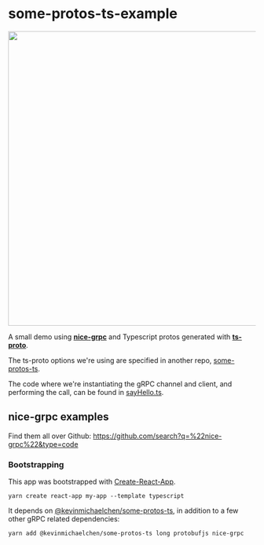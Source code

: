 # some-protos-ts-example

<div align="center">
  <img src="https://user-images.githubusercontent.com/5129994/161299626-db1b2b18-f489-4686-9851-0e30875aa1f0.png" width=600 />
</div>

A small demo using [**nice-grpc**](https://github.com/deeplay-io/nice-grpc) and 
Typescript protos generated with [**ts-proto**](https://github.com/stephenh/ts-proto).

The ts-proto options we're using are specified in another repo, 
[some-protos-ts](https://github.com/kevinmichaelchen/some-protos-ts/blob/main/buf.gen.yaml).

The code where we're instantiating the gRPC channel and client, and performing 
the call, can be found in [sayHello.ts](./src/sayHello.ts).

## nice-grpc examples
Find them all over Github:
https://github.com/search?q=%22nice-grpc%22&type=code

### Bootstrapping
This app was bootstrapped with [Create-React-App](https://create-react-app.dev/docs/adding-typescript/).
```
yarn create react-app my-app --template typescript
```

It depends on [@kevinmichaelchen/some-protos-ts](https://github.com/kevinmichaelchen/some-protos-ts),
in addition to a few other gRPC related dependencies:
```
yarn add @kevinmichaelchen/some-protos-ts long protobufjs nice-grpc
```
